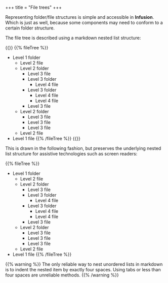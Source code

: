 +++
title = "File trees"
+++

Representing folder/file structures is simple and accessible in **Infusion**. Which is just as well, because some components may need to conform to a certain folder structure.

The file tree is described using a markdown nested list structure:

{{<codeBlock>}}
&#x7b;{% fileTree %}}
* Level 1 folder
    * Level 2 file
    * Level 2 folder
        * Level 3 file
        * Level 3 folder
            * Level 4 file
        * Level 3 folder
            * Level 4 file
            * Level 4 file
        * Level 3 file
    * Level 2 folder
        * Level 3 file
        * Level 3 file
        * Level 3 file
    * Level 2 file
* Level 1 file
&#x7b;{% /fileTree %}}
{{</codeBlock>}}

This is drawn in the following fashion, but preserves the underlying nested list structure for assistive technologies such as screen readers:

{{% fileTree %}}
* Level 1 folder
    * Level 2 file
    * Level 2 folder
        * Level 3 file
        * Level 3 folder
            * Level 4 file
        * Level 3 folder
            * Level 4 file
            * Level 4 file
        * Level 3 file
    * Level 2 folder
        * Level 3 file
        * Level 3 file
        * Level 3 file
    * Level 2 file
* Level 1 file
{{% /fileTree %}}

{{% warning %}}
The only reliable way to nest unordered lists in markdown is to indent the nested item by exactly four spaces. Using tabs or less than four spaces are unreliable methods.
{{% /warning %}}
